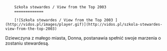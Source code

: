 
        Szkoła stewardes / View from the Top 2003 
        =============
        
        [![Szkoła stewardes / View from the Top 2003 ](http://vidos.pl/images/player.gif)](http://vidos.pl/szkola-stewardes-view-from-the-top-2003)
        
        
 Dziewczyna z małego miasta, Donna, postanawia spełnić swoje marzenia o zostaniu stewardesą.
    